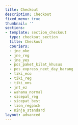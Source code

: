 ```yaml
---
title: Checkout
description: Checkout
fixed_menu: true
thumbnail: ''
sections:
- template: section_checkout
  type: checkout_section
  title: Checkout
  couriers:
  - jne_oke
  - jne_reg
  - jne_yes
  - pos_paket_kilat_khusus
  - pos_express_next_day_barang
  - tiki_eco
  - tiki_reg
  - tiki_ons
  - jnt_ez
  - wahana_normal
  - sicepat_reg
  - sicepat_best
  - lion_regpack
  - ninja_standard
layout: advanced
---
```

